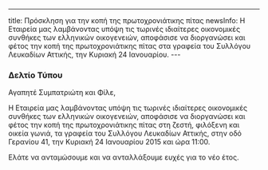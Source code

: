 ---
title: Πρόσκληση για την κοπή της πρωτοχρονιάτικης πίτας 
newsInfo: Η Εταιρεία μας λαμβάνοντας υπόψη τις τωρινές ιδιαίτερες οικονομικές συνθήκες των ελληνικών οικογενειών, αποφάσισε να διοργανώσει και φέτος την κοπή της πρωτοχρονιάτικης πίτας στα γραφεία του Συλλόγου Λευκαδίων Αττικής, την Κυριακή 24 Ιανουαρίου.
--- 

### Δελτίο Τύπου

Αγαπητέ Συμπατριώτη και Φίλε, 

Η Εταιρεία μας λαμβάνοντας υπόψη τις τωρινές ιδιαίτερες οικονομικές συνθήκες των ελληνικών οικογενειών, αποφάσισε να διοργανώσει και φέτος την κοπή της πρωτοχρονιάτικης πίτας στη ζεστή, φιλόξενη και οικεία γωνιά, τα γραφεία του Συλλόγου Λευκαδίων Αττικής, στην οδό Γερανίου 41, την Κυριακή 24 Ιανουαρίου 2015 και ώρα 11:00.

Ελάτε να ανταμώσουμε και να ανταλλάξουμε ευχές για το νέο έτος.
